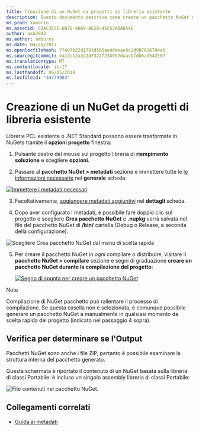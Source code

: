 ```yaml
---
title: Creazione di un NuGet da progetti di libreria esistente
description: Questo documento descrive come creare un pacchetto NuGet da un progetto di libreria esistente, consentendo il codice di essere condivisa con altri sviluppatori.
ms.prod: xamarin
ms.assetid: EDAC3E5E-DB7D-40A9-AE28-45C52ADA854E
author: asb3993
ms.author: amburns
ms.date: 04/20/2017
ms.openlocfilehash: 7f407b22d1793d585ae40aeae8c2d9b7616784e6
ms.sourcegitcommit: ea1dc12a3c2d7322f234997daacbfdb6ad542507
ms.translationtype: MT
ms.contentlocale: it-IT
ms.lasthandoff: 06/05/2018
ms.locfileid: "34779983"
---
```

# <a name="creating-a-nuget-from-existing-library-projects"></a>Creazione di un NuGet da progetti di libreria esistente

Librerie PCL esistente o .NET Standard possono essere trasformate in NuGets tramite il **opzioni progetto** finestra:

1. Pulsante destro del mouse sul progetto libreria di **riempimento soluzione** e scegliere **opzioni**.

2. Passare al **pacchetto NuGet > metadati** sezione e immettere tutte le [le informazioni necessarie](~/cross-platform/app-fundamentals/nuget-multiplatform-libraries/metadata.md) nel **generale** scheda:

  [![](existing-library-images/existing-metadata-sml.png "Immettere i metadati necessari")](existing-library-images/existing-metadata.png#lightbox)

3. Facoltativamente, [aggiungere metadati aggiuntivi](~/cross-platform/app-fundamentals/nuget-multiplatform-libraries/metadata.md) nel **dettagli** scheda.

4. Dopo aver configurato i metadati, è possibile fare doppio clic sul progetto e scegliere **Crea pacchetto NuGet** e **.nupkg** verrà salvata nel file del pacchetto NuGet di **/bin/** cartella (Debug o Release, a seconda della configurazione).

  ![](existing-library-images/create-nuget-package.png "Scegliere Crea pacchetto NuGet dal menu di scelta rapida")

5. Per creare il pacchetto NuGet in _ogni_ compilare o distribuire, visitare il **pacchetto NuGet > compilare** sezione e segni di graduazione **creare un pacchetto NuGet durante la compilazione del progetto**:

    [![](existing-library-images/existing-tickbox-sml.png "Segno di spunta per creare un pacchetto NuGet")](existing-library-images/existing-tickbox.png#lightbox)

> [!NOTE]
> Compilazione di NuGet pacchetto può rallentare il processo di compilazione. Se questa casella non è selezionata, è comunque possibile generare un pacchetto NuGet a manualmente in qualsiasi momento da scelta rapida del progetto (indicato nel passaggio 4 sopra).

## <a name="verifying-the-output"></a>Verifica per determinare se l'Output

Pacchetti NuGet sono anche i file ZIP, pertanto è possibile esaminare la struttura interna del pacchetto generato.

Questa schermata è riportato il contenuto di un NuGet basata sulla libreria di classi Portabile: è incluso un singolo assembly libreria di classi Portabile:

![](existing-library-images/nuget-output.png "File contenuti nel pacchetto NuGet.")


## <a name="related-links"></a>Collegamenti correlati

- [Guida ai metadati](~/cross-platform/app-fundamentals/nuget-multiplatform-libraries/metadata.md)
